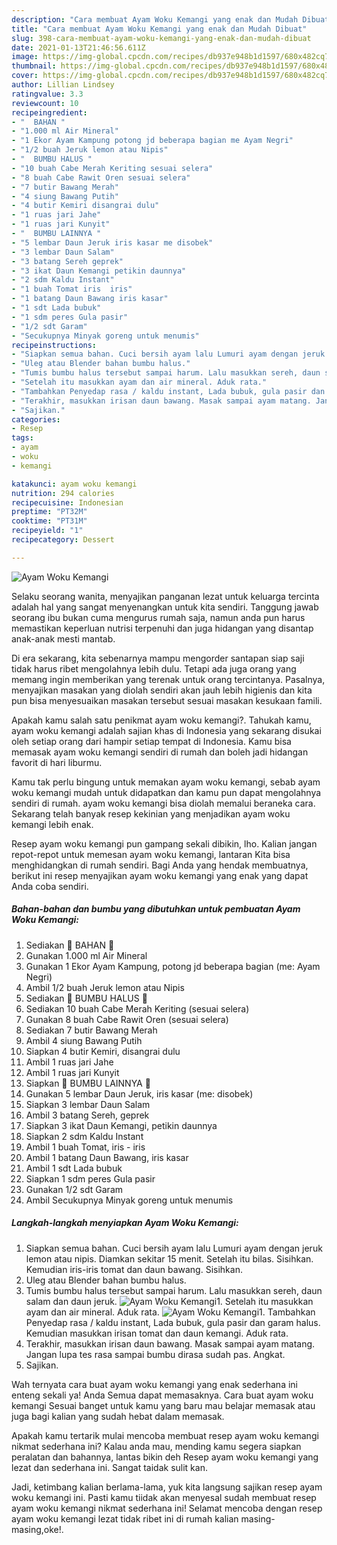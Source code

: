 ```yaml
---
description: "Cara membuat Ayam Woku Kemangi yang enak dan Mudah Dibuat"
title: "Cara membuat Ayam Woku Kemangi yang enak dan Mudah Dibuat"
slug: 398-cara-membuat-ayam-woku-kemangi-yang-enak-dan-mudah-dibuat
date: 2021-01-13T21:46:56.611Z
image: https://img-global.cpcdn.com/recipes/db937e948b1d1597/680x482cq70/ayam-woku-kemangi-foto-resep-utama.jpg
thumbnail: https://img-global.cpcdn.com/recipes/db937e948b1d1597/680x482cq70/ayam-woku-kemangi-foto-resep-utama.jpg
cover: https://img-global.cpcdn.com/recipes/db937e948b1d1597/680x482cq70/ayam-woku-kemangi-foto-resep-utama.jpg
author: Lillian Lindsey
ratingvalue: 3.3
reviewcount: 10
recipeingredient:
- "  BAHAN "
- "1.000 ml Air Mineral"
- "1 Ekor Ayam Kampung potong jd beberapa bagian me Ayam Negri"
- "1/2 buah Jeruk lemon atau Nipis"
- "  BUMBU HALUS "
- "10 buah Cabe Merah Keriting sesuai selera"
- "8 buah Cabe Rawit Oren sesuai selera"
- "7 butir Bawang Merah"
- "4 siung Bawang Putih"
- "4 butir Kemiri disangrai dulu"
- "1 ruas jari Jahe"
- "1 ruas jari Kunyit"
- "  BUMBU LAINNYA "
- "5 lembar Daun Jeruk iris kasar me disobek"
- "3 lembar Daun Salam"
- "3 batang Sereh geprek"
- "3 ikat Daun Kemangi petikin daunnya"
- "2 sdm Kaldu Instant"
- "1 buah Tomat iris  iris"
- "1 batang Daun Bawang iris kasar"
- "1 sdt Lada bubuk"
- "1 sdm peres Gula pasir"
- "1/2 sdt Garam"
- "Secukupnya Minyak goreng untuk menumis"
recipeinstructions:
- "Siapkan semua bahan. Cuci bersih ayam lalu Lumuri ayam dengan jeruk lemon atau nipis. Diamkan sekitar 15 menit. Setelah itu bilas. Sisihkan. Kemudian iris-iris tomat dan daun bawang. Sisihkan."
- "Uleg atau Blender bahan bumbu halus."
- "Tumis bumbu halus tersebut sampai harum. Lalu masukkan sereh, daun salam dan daun jeruk."
- "Setelah itu masukkan ayam dan air mineral. Aduk rata."
- "Tambahkan Penyedap rasa / kaldu instant, Lada bubuk, gula pasir dan garam halus. Kemudian masukkan irisan tomat dan daun kemangi. Aduk rata."
- "Terakhir, masukkan irisan daun bawang. Masak sampai ayam matang. Jangan lupa tes rasa sampai bumbu dirasa sudah pas. Angkat."
- "Sajikan."
categories:
- Resep
tags:
- ayam
- woku
- kemangi

katakunci: ayam woku kemangi 
nutrition: 294 calories
recipecuisine: Indonesian
preptime: "PT32M"
cooktime: "PT31M"
recipeyield: "1"
recipecategory: Dessert

---
```



![Ayam Woku Kemangi](https://img-global.cpcdn.com/recipes/db937e948b1d1597/680x482cq70/ayam-woku-kemangi-foto-resep-utama.jpg)

Selaku seorang wanita, menyajikan panganan lezat untuk keluarga tercinta adalah hal yang sangat menyenangkan untuk kita sendiri. Tanggung jawab seorang ibu bukan cuma mengurus rumah saja, namun anda pun harus memastikan keperluan nutrisi terpenuhi dan juga hidangan yang disantap anak-anak mesti mantab.

Di era  sekarang, kita sebenarnya mampu mengorder santapan siap saji tidak harus ribet mengolahnya lebih dulu. Tetapi ada juga orang yang memang ingin memberikan yang terenak untuk orang tercintanya. Pasalnya, menyajikan masakan yang diolah sendiri akan jauh lebih higienis dan kita pun bisa menyesuaikan masakan tersebut sesuai masakan kesukaan famili. 



Apakah kamu salah satu penikmat ayam woku kemangi?. Tahukah kamu, ayam woku kemangi adalah sajian khas di Indonesia yang sekarang disukai oleh setiap orang dari hampir setiap tempat di Indonesia. Kamu bisa memasak ayam woku kemangi sendiri di rumah dan boleh jadi hidangan favorit di hari liburmu.

Kamu tak perlu bingung untuk memakan ayam woku kemangi, sebab ayam woku kemangi mudah untuk didapatkan dan kamu pun dapat mengolahnya sendiri di rumah. ayam woku kemangi bisa diolah memalui beraneka cara. Sekarang telah banyak resep kekinian yang menjadikan ayam woku kemangi lebih enak.

Resep ayam woku kemangi pun gampang sekali dibikin, lho. Kalian jangan repot-repot untuk memesan ayam woku kemangi, lantaran Kita bisa menghidangkan di rumah sendiri. Bagi Anda yang hendak membuatnya, berikut ini resep menyajikan ayam woku kemangi yang enak yang dapat Anda coba sendiri.

<!--inarticleads1-->

##### Bahan-bahan dan bumbu yang dibutuhkan untuk pembuatan Ayam Woku Kemangi:

1. Sediakan  🌿 BAHAN 🌿
1. Gunakan 1.000 ml Air Mineral
1. Gunakan 1 Ekor Ayam Kampung, potong jd beberapa bagian (me: Ayam Negri)
1. Ambil 1/2 buah Jeruk lemon atau Nipis
1. Sediakan  🌿 BUMBU HALUS 🌿
1. Sediakan 10 buah Cabe Merah Keriting (sesuai selera)
1. Gunakan 8 buah Cabe Rawit Oren (sesuai selera)
1. Sediakan 7 butir Bawang Merah
1. Ambil 4 siung Bawang Putih
1. Siapkan 4 butir Kemiri, disangrai dulu
1. Ambil 1 ruas jari Jahe
1. Ambil 1 ruas jari Kunyit
1. Siapkan  🌿 BUMBU LAINNYA 🌿
1. Gunakan 5 lembar Daun Jeruk, iris kasar (me: disobek)
1. Siapkan 3 lembar Daun Salam
1. Ambil 3 batang Sereh, geprek
1. Siapkan 3 ikat Daun Kemangi, petikin daunnya
1. Siapkan 2 sdm Kaldu Instant
1. Ambil 1 buah Tomat, iris - iris
1. Ambil 1 batang Daun Bawang, iris kasar
1. Ambil 1 sdt Lada bubuk
1. Siapkan 1 sdm peres Gula pasir
1. Gunakan 1/2 sdt Garam
1. Ambil Secukupnya Minyak goreng untuk menumis




<!--inarticleads2-->

##### Langkah-langkah menyiapkan Ayam Woku Kemangi:

1. Siapkan semua bahan. Cuci bersih ayam lalu Lumuri ayam dengan jeruk lemon atau nipis. Diamkan sekitar 15 menit. Setelah itu bilas. Sisihkan. Kemudian iris-iris tomat dan daun bawang. Sisihkan.
1. Uleg atau Blender bahan bumbu halus.
1. Tumis bumbu halus tersebut sampai harum. Lalu masukkan sereh, daun salam dan daun jeruk.
<img src="//assets-global.cpcdn.com/assets/icons/button_play-2c75c40dde080a61004c1f40b05d8f140eaff45d7e9e6481dc71c63d2e7c4909.png" alt="Ayam Woku Kemangi">1. Setelah itu masukkan ayam dan air mineral. Aduk rata.
<img src="//assets-global.cpcdn.com/assets/icons/button_play-2c75c40dde080a61004c1f40b05d8f140eaff45d7e9e6481dc71c63d2e7c4909.png" alt="Ayam Woku Kemangi">1. Tambahkan Penyedap rasa / kaldu instant, Lada bubuk, gula pasir dan garam halus. Kemudian masukkan irisan tomat dan daun kemangi. Aduk rata.
1. Terakhir, masukkan irisan daun bawang. Masak sampai ayam matang. Jangan lupa tes rasa sampai bumbu dirasa sudah pas. Angkat.
1. Sajikan.




Wah ternyata cara buat ayam woku kemangi yang enak sederhana ini enteng sekali ya! Anda Semua dapat memasaknya. Cara buat ayam woku kemangi Sesuai banget untuk kamu yang baru mau belajar memasak atau juga bagi kalian yang sudah hebat dalam memasak.

Apakah kamu tertarik mulai mencoba membuat resep ayam woku kemangi nikmat sederhana ini? Kalau anda mau, mending kamu segera siapkan peralatan dan bahannya, lantas bikin deh Resep ayam woku kemangi yang lezat dan sederhana ini. Sangat taidak sulit kan. 

Jadi, ketimbang kalian berlama-lama, yuk kita langsung sajikan resep ayam woku kemangi ini. Pasti kamu tiidak akan menyesal sudah membuat resep ayam woku kemangi nikmat sederhana ini! Selamat mencoba dengan resep ayam woku kemangi lezat tidak ribet ini di rumah kalian masing-masing,oke!.

